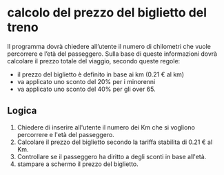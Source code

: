 calcolo del prezzo del biglietto del treno
===
Il programma dovrà chiedere all’utente il numero di chilometri che vuole percorrere e l’età del passeggero.
Sulla base di queste informazioni dovrà calcolare il prezzo totale del viaggio, secondo queste regole:

- il prezzo del biglietto è definito in base ai km (0.21 € al km)
- va applicato uno sconto del 20% per i minorenni
- va applicato uno sconto del 40% per gli over 65.

## Logica

1. Chiedere di inserire all'utente il numero dei Km che si vogliono percorrere e l'età del passeggero.
1. Calcolare il prezzo del biglietto secondo la tariffa stabilita di 0.21 € al Km.
1. Controllare se il passeggero ha diritto a degli sconti in base all'età.
1. stampare a schermo il prezzo del biglietto.
